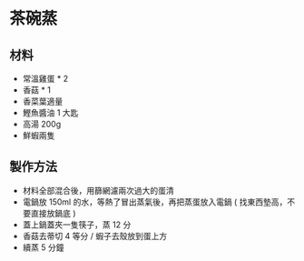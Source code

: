 # 茶碗蒸

## 材料
 - 常溫雞蛋 * 2
 - 香菇 * 1
 - 香菜葉適量
 - 鰹魚醬油 1 大匙
 - 高湯 200g
 - 鮮蝦兩隻

## 製作方法
 - 材料全部混合後，用篩網濾兩次過大的蛋清
 - 電鍋放 150ml 的水，等熱了冒出蒸氣後，再把蒸蛋放入電鍋 ( 找東西墊高，不要直接放鍋底 )
 - 蓋上鍋蓋夾一隻筷子，蒸 12 分
 - 香菇去蒂切 4 等分 / 蝦子去殼放到蛋上方
 - 續蒸 5 分鐘
